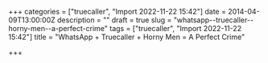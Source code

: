 +++
categories = ["truecaller", "Import 2022-11-22 15:42"]
date = 2014-04-09T13:00:00Z
description = ""
draft = true
slug = "whatsapp--truecaller--horny-men--a-perfect-crime"
tags = ["truecaller", "Import 2022-11-22 15:42"]
title = "WhatsApp + Truecaller + Horny Men = A Perfect Crime"

+++




